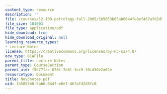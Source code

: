 ```yaml
---
content_type: resource
description: ''
file: /courses/12-109-petrology-fall-2005/1b5053b05ab6644fe0ef467afd2d5fc0_Nov3notes.pdf
file_size: 181003
file_type: application/pdf
hide_download: true
hide_download_original: null
learning_resource_types:
- Lecture Notes
license: https://creativecommons.org/licenses/by-nc-sa/4.0/
ocw_type: OCWFile
parent_title: Lecture Notes
parent_type: CourseSection
parent_uid: f5b77fac-870c-7e61-1ec9-10cd30e2a62e
resourcetype: Document
title: Nov3notes.pdf
uid: 1b5053b0-5ab6-644f-e0ef-467afd2d5fc0
---
```

